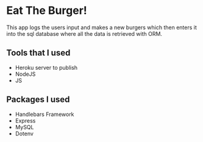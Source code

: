 # Eat The Burger!
This app logs the users input and makes a new burgers which then enters it into the sql database where all the data is retrieved with ORM.

## Tools that I used
* Heroku server to publish
* NodeJS
* JS

## Packages I used
* Handlebars Framework
* Express
* MySQL
* Dotenv